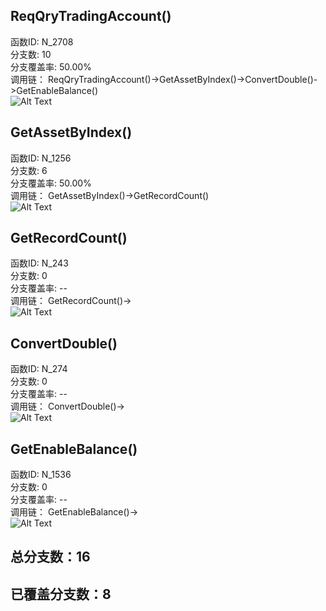 <h2 id="reqqrytradingaccount">ReqQryTradingAccount()</h2>
<p>函数ID: N_2708<br>分支数: 10<br>分支覆盖率: 50.00%<br>调用链：
ReqQryTradingAccount()-&gt;GetAssetByIndex()-&gt;ConvertDouble()-&gt;GetEnableBalance()<br><img alt="Alt Text" src="https://github.com/Brook108/abhs/blob/main/InitCoverage/ReqQryTradingAccount_Img/?raw=true" /></p>
<h2 id="getassetbyindex">GetAssetByIndex()</h2>
<p>函数ID: N_1256<br>分支数: 6<br>分支覆盖率: 50.00%<br>调用链：
GetAssetByIndex()-&gt;GetRecordCount()<br><img alt="Alt Text" src="https://github.com/Brook108/abhs/blob/main/InitCoverage/ReqQryTradingAccount_Img/?raw=true" /></p>
<h2 id="getrecordcount">GetRecordCount()</h2>
<p>函数ID: N_243<br>分支数: 0<br>分支覆盖率: --<br>调用链：
GetRecordCount()-&gt;<br><img alt="Alt Text" src="https://github.com/Brook108/abhs/blob/main/InitCoverage/ReqQryTradingAccount_Img/?raw=true" /></p>
<h2 id="convertdouble">ConvertDouble()</h2>
<p>函数ID: N_274<br>分支数: 0<br>分支覆盖率: --<br>调用链：
ConvertDouble()-&gt;<br><img alt="Alt Text" src="https://github.com/Brook108/abhs/blob/main/InitCoverage/ReqQryTradingAccount_Img/?raw=true" /></p>
<h2 id="getenablebalance">GetEnableBalance()</h2>
<p>函数ID: N_1536<br>分支数: 0<br>分支覆盖率: --<br>调用链：
GetEnableBalance()-&gt;<br><img alt="Alt Text" src="https://github.com/Brook108/abhs/blob/main/InitCoverage/ReqQryTradingAccount_Img/?raw=true" /></p>
<h2 id="16">总分支数：16</h2>
<h2 id="8">已覆盖分支数：8</h2>